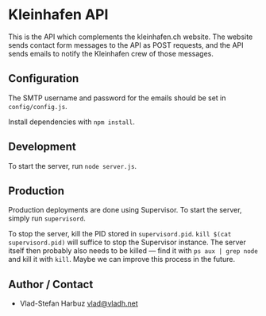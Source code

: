 # Kleinhafen API

This is the API which complements the kleinhafen.ch website. The website sends
contact form messages to the API as POST requests, and the API sends emails
to notify the Kleinhafen crew of those messages.

## Configuration

The SMTP username and password for the emails should be set in
`config/config.js`.

Install dependencies with `npm install`.

## Development

To start the server, run `node server.js`.

## Production

Production deployments are done using Supervisor. To start the server, simply
run `supervisord`.

To stop the server, kill the PID stored in `supervisord.pid`.
`kill $(cat supervisord.pid)` will suffice to stop the Supervisor instance.
The server itself then probably also needs to be killed — find it with
`ps aux | grep node` and kill it with `kill`. Maybe we can improve this
process in the future.

## Author / Contact

* Vlad-Stefan Harbuz <vlad@vladh.net>
